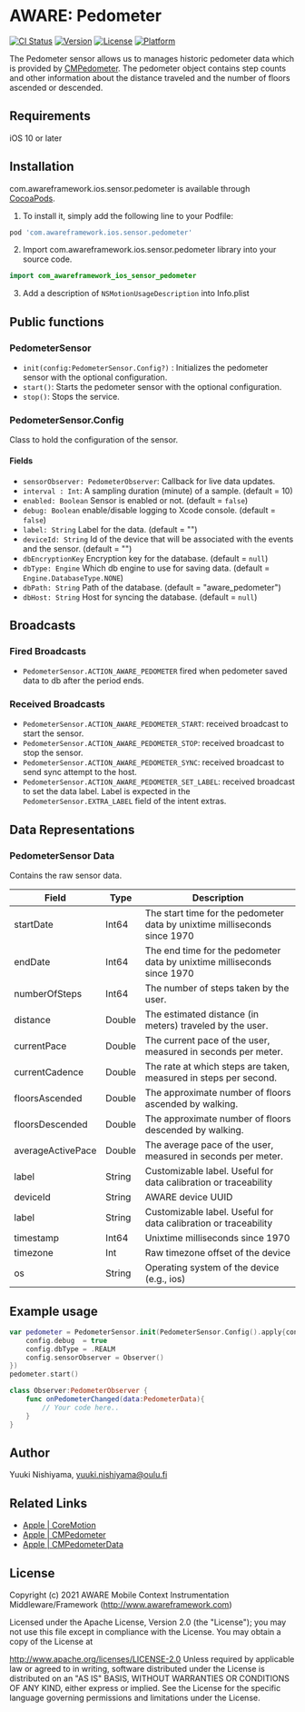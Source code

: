 # AWARE: Pedometer

[![CI Status](https://img.shields.io/travis/awareframework/com.awareframework.ios.sensor.pedometer.svg?style=flat)](https://travis-ci.org/awareframework/com.awareframework.ios.sensor.pedometer)
[![Version](https://img.shields.io/cocoapods/v/com.awareframework.ios.sensor.pedometer.svg?style=flat)](https://cocoapods.org/pods/com.awareframework.ios.sensor.pedometer)
[![License](https://img.shields.io/cocoapods/l/com.awareframework.ios.sensor.pedometer.svg?style=flat)](https://cocoapods.org/pods/com.awareframework.ios.sensor.pedometer)
[![Platform](https://img.shields.io/cocoapods/p/com.awareframework.ios.sensor.pedometer.svg?style=flat)](https://cocoapods.org/pods/com.awareframework.ios.sensor.pedometer)

The Pedometer sensor allows us to manages historic pedometer data which is provided by [CMPedometer](https://developer.apple.com/documentation/coremotion). The pedometer object contains step counts and other information about the distance traveled and the number of floors ascended or descended. 

## Requirements
iOS 10 or later

## Installation

com.awareframework.ios.sensor.pedometer is available through [CocoaPods](https://cocoapods.org). 

1. To install it, simply add the following line to your Podfile:
```ruby
pod 'com.awareframework.ios.sensor.pedometer'
```

2. Import com.awareframework.ios.sensor.pedometer library into your source code.
```swift
import com_awareframework_ios_sensor_pedometer
```

3. Add a description of `NSMotionUsageDescription` into Info.plist

## Public functions

### PedometerSensor

+ `init(config:PedometerSensor.Config?)` : Initializes the pedometer sensor with the optional configuration.
+ `start()`: Starts the pedometer sensor with the optional configuration.
+ `stop()`: Stops the service.

### PedometerSensor.Config

Class to hold the configuration of the sensor.

#### Fields
+ `sensorObserver: PedometerObserver`: Callback for live data updates.
+ `interval : Int`: A sampling duration (minute) of a sample. (default = 10)
+ `enabled: Boolean` Sensor is enabled or not. (default = `false`)
+ `debug: Boolean` enable/disable logging to Xcode console. (default = `false`)
+ `label: String` Label for the data. (default = "")
+ `deviceId: String` Id of the device that will be associated with the events and the sensor. (default = "")
+ `dbEncryptionKey` Encryption key for the database. (default = `null`)
+ `dbType: Engine` Which db engine to use for saving data. (default = `Engine.DatabaseType.NONE`)
+ `dbPath: String` Path of the database. (default = "aware_pedometer")
+ `dbHost: String` Host for syncing the database. (default = `null`)

## Broadcasts

### Fired Broadcasts

+ `PedometerSensor.ACTION_AWARE_PEDOMETER` fired when pedometer saved data to db after the period ends.

### Received Broadcasts

+ `PedometerSensor.ACTION_AWARE_PEDOMETER_START`: received broadcast to start the sensor.
+ `PedometerSensor.ACTION_AWARE_PEDOMETER_STOP`: received broadcast to stop the sensor.
+ `PedometerSensor.ACTION_AWARE_PEDOMETER_SYNC`: received broadcast to send sync attempt to the host.
+ `PedometerSensor.ACTION_AWARE_PEDOMETER_SET_LABEL`: received broadcast to set the data label. Label is expected in the `PedometerSensor.EXTRA_LABEL` field of the intent extras.

## Data Representations

### PedometerSensor Data

Contains the raw sensor data.

| Field     | Type   | Description                                                     |
| --------- | ------ | --------------------------------------------------------------- |
| startDate      | Int64  | The start time for the pedometer data by unixtime milliseconds since 1970  |
| endDate        | Int64  | The end time for the pedometer data by unixtime milliseconds since 1970    |
| numberOfSteps  | Int64  |      The number of steps taken by the user. |
| distance       | Double  |    The estimated distance (in meters) traveled by the user. |
| currentPace    | Double  | The current pace of the user, measured in seconds per meter. |
| currentCadence | Double  | The rate at which steps are taken, measured in steps per second.  |
| floorsAscended | Double  |The approximate number of floors ascended by walking.|
| floorsDescended   | Double  |The approximate number of floors descended by walking.|
| averageActivePace | Double  |The average pace of the user, measured in seconds per meter.
| label     | String | Customizable label. Useful for data calibration or traceability |
| deviceId  | String | AWARE device UUID                                               |
| label     | String | Customizable label. Useful for data calibration or traceability |
| timestamp | Int64   | Unixtime milliseconds since 1970                                |
| timezone  | Int    | Raw timezone offset of the device                          |
| os        | String | Operating system of the device (e.g., ios)                    |

## Example usage
```swift
var pedometer = PedometerSensor.init(PedometerSensor.Config().apply{config in
    config.debug  = true
    config.dbType = .REALM
    config.sensorObserver = Observer()
})
pedometer.start()
```

```swift
class Observer:PedometerObserver {
    func onPedometerChanged(data:PedometerData){
        // Your code here..
    }
}
```

## Author

Yuuki Nishiyama, yuuki.nishiyama@oulu.fi

## Related Links

- [ Apple | CoreMotion ](https://developer.apple.com/documentation/coremotion)
- [ Apple | CMPedometer ](https://developer.apple.com/documentation/coremotion/cmpedometer)
- [ Apple | CMPedometerData ](https://developer.apple.com/documentation/coremotion/cmpedometerdata)

## License
Copyright (c) 2021 AWARE Mobile Context Instrumentation Middleware/Framework (http://www.awareframework.com)

Licensed under the Apache License, Version 2.0 (the "License"); you may not use this file except in compliance with the License. You may obtain a copy of the License at

http://www.apache.org/licenses/LICENSE-2.0 Unless required by applicable law or agreed to in writing, software distributed under the License is distributed on an "AS IS" BASIS, WITHOUT WARRANTIES OR CONDITIONS OF ANY KIND, either express or implied. See the License for the specific language governing permissions and limitations under the License.
